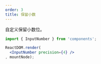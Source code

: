 ```yaml
---
order: 3
title: 保留小数
---
```


自定义保留小数位。

```jsx
import { InputNumber } from 'components';

ReactDOM.render(
  <InputNumber precision={4} />
, mountNode);
```
